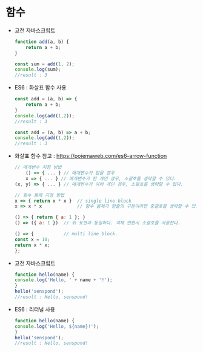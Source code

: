 # 함수

+ 고전 자바스크립트
    ```javascript
    function add(a, b) {
        return a + b;
    }

    const sum = add(1, 2);
    console.log(sum);
    //result : 3
    ```

+ ES6 : 화살표 함수 사용

    ```javascript
    const add = (a, b) => {
        return a + b;
    }
    console.log(add(1,2));
    //result : 3
    ```

    ```javascript
    const add = (a, b) => a + b;
    console.log(add(1,2));
    //result : 3
    ```

    
+ 화살표 함수 참고 : https://poiemaweb.com/es6-arrow-function

    ```javascript
    // 매개변수 지정 방법
        () => { ... } // 매개변수가 없을 경우
        x => { ... } // 매개변수가 한 개인 경우, 소괄호를 생략할 수 있다.
    (x, y) => { ... } // 매개변수가 여러 개인 경우, 소괄호를 생략할 수 없다.

    // 함수 몸체 지정 방법
    x => { return x * x }  // single line block
    x => x * x             // 함수 몸체가 한줄의 구문이라면 중괄호를 생략할 수 있으며 암묵적으로 return된다. 위 표현과 동일하다.

    () => { return { a: 1 }; }
    () => ({ a: 1 })  // 위 표현과 동일하다. 객체 반환시 소괄호를 사용한다.

    () => {           // multi line block.
    const x = 10;
    return x * x;
    };
    ```

+ 고전 자바스크립트
    ```javascript
    function hello(name) {
    console.log('Hello, ' + name + '!');
    }
    hello('senspond');
    //result : Hello, senspond!
    ```

+ ES6 : 리터널 사용

    ```javascript
    function hello(name) {
    console.log('Hello, ${name}!');
    }
    hello('senspond');
    //result : Hello, senspond!
    ```